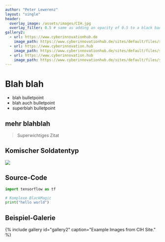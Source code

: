 ```yaml
---
author: "Peter Lewerenz"
layout: "single"
header:
  overlay_image: /assets/images/CIH.jpg
  overlay_filter: 0.5 # same as adding an opacity of 0.5 to a black background
gallery2:
  - url: https://www.cyberinnovationhub.de
    image_path: https://www.cyberinnovationhub.de/sites/default/files/styles/teaser_2x/public/2019-01/community_3_resized.jpg
  - url: https://www.cyberinnovation.hub
    image_path: https://www.cyberinnovationhub.de/sites/default/files/styles/teaser_2x/public/2019-01/nkf2.jpg
  - url: https://www.cyberinnovation.hub
    image_path: https://www.cyberinnovationhub.de/sites/default/files/styles/teaser_2x/public/2018-12/jury_neu_resized.jpg?itok=_z6X8OoL 
---
```



# Blah blah

  * blah bulletpoint
  * blah auch bulletpoint
  * superblah bulletpoint

## mehr blahblah

> Superwichtiges Zitat

## Komischer Soldatentyp

![](https://github.com/peterleavescih/peterleavescih.github.io/raw/main/75446841.jpeg)


## Source-Code

```python
import tensorflow as tf

# Komplexe BlackMagic
print("hello world")
```


## Beispiel-Galerie

{% include gallery id="gallery2" caption="Example Images from CIH Site." %} 
